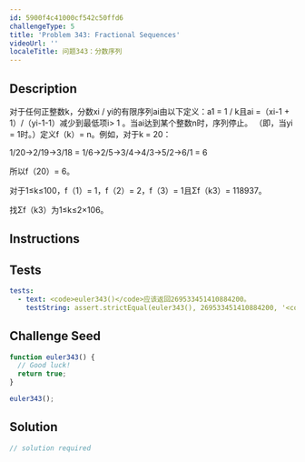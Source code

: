 ```yaml
---
id: 5900f4c41000cf542c50ffd6
challengeType: 5
title: 'Problem 343: Fractional Sequences'
videoUrl: ''
localeTitle: 问题343：分数序列
---
```


## Description
<section id="description">对于任何正整数k，分数xi / yi的有限序列ai由以下定义：a1 = 1 / k且ai =（xi-1 + 1）/（yi-1-1）减少到最低项i&gt; 1 。当ai达到某个整数n时，序列停止。 （即，当yi = 1时。）定义f（k）= n。例如，对于k = 20： <p> 1/20→2/19→3/18 = 1/6→2/5→3/4→4/3→5/2→6/1 = 6 </p><p>所以f（20）= 6。 </p><p>对于1≤k≤100，f（1）= 1，f（2）= 2，f（3）= 1且Σf（k3）= 118937。 </p><p>找Σf（k3）为1≤k≤2×106。 </p></section>

## Instructions
<section id="instructions">
</section>

## Tests
<section id='tests'>

```yml
tests:
  - text: <code>euler343()</code>应该返回269533451410884200。
    testString: assert.strictEqual(euler343(), 269533451410884200, '<code>euler343()</code> should return 269533451410884200.');

```

</section>

## Challenge Seed
<section id='challengeSeed'>

<div id='js-seed'>

```js
function euler343() {
  // Good luck!
  return true;
}

euler343();

```

</div>



</section>

## Solution
<section id='solution'>

```js
// solution required
```
</section>
